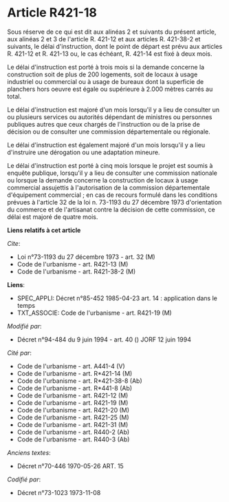 # Article R421-18

Sous réserve de ce qui est dit aux alinéas 2 et suivants du présent article, aux alinéas 2 et 3 de l'article R. 421-12 et aux
articles R. 421-38-2 et suivants, le délai d'instruction, dont le point de départ est prévu aux articles R. 421-12 et R.
421-13 ou, le cas échéant, R. 421-14 est fixé à deux mois. 

Le délai d'instruction est porté à trois mois si la demande concerne la construction soit de plus de 200 logements, soit de
locaux à usage industriel ou commercial ou à usage de bureaux dont la superficie de planchers hors oeuvre est égale ou
supérieure à 2.000 mètres carrés au total. 

Le délai d'instruction est majoré d'un mois lorsqu'il y a lieu de consulter un ou plusieurs services ou autorités dépendant
de ministres ou personnes publiques autres que ceux chargés de l'instruction ou de la prise de décision ou de consulter une
commission départementale ou régionale. 

Le délai d'instruction est également majoré d'un mois lorsqu'il y a lieu d'instruire une dérogation ou une adaptation
mineure. 

Le délai d'instruction est porté à cinq mois lorsque le projet est soumis à enquête publique, lorsqu'il y a lieu de consulter
une commission nationale ou lorsque la demande concerne la construction de locaux à usage commercial assujettis à
l'autorisation de la commission départementale d'équipement commercial ; en cas de recours formulé dans les conditions
prévues à l'article 32 de la loi n. 73-1193 du 27 décembre 1973 d'orientation du commerce et de l'artisanat contre la
décision de cette commission, ce délai est majoré de quatre mois.

**Liens relatifs à cet article**

_Cite_:

  - Loi n°73-1193 du 27 décembre 1973 - art. 32 (M)
  - Code de l'urbanisme - art. R421-13 (M)
  - Code de l'urbanisme - art. R421-38-2 (M)

**Liens**:

  - SPEC_APPLI: Décret n°85-452 1985-04-23 art. 14 : application dans le temps
  - TXT_ASSOCIE: Code de l'urbanisme - art. R421-19 (M)

_Modifié par_:

  - Décret n°94-484 du 9 juin 1994 - art. 40 () JORF 12 juin 1994

_Cité par_:

  - Code de l'urbanisme - art. A441-4 (V)
  - Code de l'urbanisme - art. R*421-14 (M)
  - Code de l'urbanisme - art. R*421-38-8 (Ab)
  - Code de l'urbanisme - art. R*441-8 (Ab)
  - Code de l'urbanisme - art. R421-12 (M)
  - Code de l'urbanisme - art. R421-19 (M)
  - Code de l'urbanisme - art. R421-20 (M)
  - Code de l'urbanisme - art. R421-25 (M)
  - Code de l'urbanisme - art. R421-31 (M)
  - Code de l'urbanisme - art. R440-2 (Ab)
  - Code de l'urbanisme - art. R440-3 (Ab)

_Anciens textes_:

  - Décret n°70-446 1970-05-26 ART. 15

_Codifié par_:

  - Décret n°73-1023 1973-11-08
